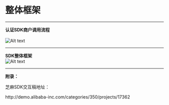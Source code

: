 # 整体框架
***
  **认证SDK商户调用流程**<br/>
  <br/>
  ![Alt text](https://os.alipayobjects.com/rmsportal/SWVEpmvYeBQzHmg.png)
***
  **SDK整体框架**
  <br/>
  ![Alt text](https://os.alipayobjects.com/rmsportal/VVKYPGomptGCVpi.png)

***

**附录：**<br/>
<p>芝麻SDK交互稿地址：</p>
<p> http://demo.alibaba-inc.com/categories/350/projects/17362</p>


